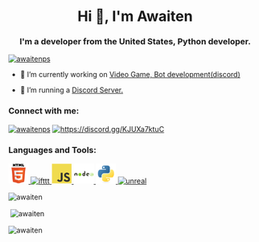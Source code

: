 <h1 align="center">Hi 👋, I'm Awaiten</h1>
<h3 align="center">I'm a developer from the United States, Python developer.</h3>

<p align="left"> <a href="https://twitter.com/awaitenps" target="blank"><img src="https://img.shields.io/twitter/follow/awaitenps?logo=twitter&style=for-the-badge" alt="awaitenps" /></a> </p>

- 🔭 I’m currently working on [Video Game, Bot development(discord)](https://discord.gg/KJUXa7ktuC)

- 🤝 I’m running a [Discord Server.](https://discord.gg/KJUXa7ktuC)

<h3 align="left">Connect with me:</h3>
<p align="left">
<a href="https://twitter.com/awaitenps" target="blank"><img align="center" src="https://raw.githubusercontent.com/rahuldkjain/github-profile-readme-generator/master/src/images/icons/Social/twitter.svg" alt="awaitenps" height="30" width="40" /></a>
<a href="https://discord.gg/https://discord.gg/KJUXa7ktuC" target="blank"><img align="center" src="https://raw.githubusercontent.com/rahuldkjain/github-profile-readme-generator/master/src/images/icons/Social/discord.svg" alt="https://discord.gg/KJUXa7ktuC" height="30" width="40" /></a>
</p>

<h3 align="left">Languages and Tools:</h3>
<p align="left"> <a href="https://www.w3.org/html/" target="_blank" rel="noreferrer"> <img src="https://raw.githubusercontent.com/devicons/devicon/master/icons/html5/html5-original-wordmark.svg" alt="html5" width="40" height="40"/> </a> <a href="https://ifttt.com/" target="_blank" rel="noreferrer"> <img src="https://www.vectorlogo.zone/logos/ifttt/ifttt-ar21.svg" alt="ifttt" width="40" height="40"/> </a> <a href="https://developer.mozilla.org/en-US/docs/Web/JavaScript" target="_blank" rel="noreferrer"> <img src="https://raw.githubusercontent.com/devicons/devicon/master/icons/javascript/javascript-original.svg" alt="javascript" width="40" height="40"/> </a> <a href="https://nodejs.org" target="_blank" rel="noreferrer"> <img src="https://raw.githubusercontent.com/devicons/devicon/master/icons/nodejs/nodejs-original-wordmark.svg" alt="nodejs" width="40" height="40"/> </a> <a href="https://www.python.org" target="_blank" rel="noreferrer"> <img src="https://raw.githubusercontent.com/devicons/devicon/master/icons/python/python-original.svg" alt="python" width="40" height="40"/> </a> <a href="https://unrealengine.com/" target="_blank" rel="noreferrer"> <img src="https://raw.githubusercontent.com/kenangundogan/fontisto/036b7eca71aab1bef8e6a0518f7329f13ed62f6b/icons/svg/brand/unreal-engine.svg" alt="unreal" width="40" height="40"/> </a> </p>

<p><img align="center" src="https://github-readme-stats.vercel.app/api/top-langs?username=Awaiten&show_icons=true&locale=en&layout=compact" alt="awaiten" /></p>

<p>&nbsp;<img align="center" src="https://github-readme-stats.vercel.app/api?username=Awaiten&show_icons=true&locale=en" alt="awaiten" /></p>

<p><img align="center" src="https://github-readme-streak-stats.herokuapp.com/?user=Awaiten&" alt="awaiten" /></p>
